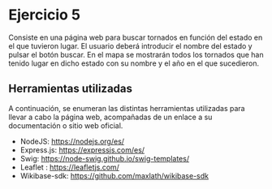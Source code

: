 # Ejercicio 5

Consiste en una página web para buscar tornados en función del estado en el que tuvieron lugar. El usuario deberá introducir el nombre del estado y pulsar el botón buscar. En el mapa se mostrarán todos los tornados que han tenido lugar en dicho estado con su nombre y el año en el que sucedieron.

## Herramientas utilizadas 

A continuación, se enumeran las distintas herramientas utilizadas para llevar a cabo la página web, acompañadas de un enlace a su documentación o sitio web oficial.

* NodeJS: https://nodejs.org/es/
* Express.js: https://expressjs.com/es/ 
* Swig: https://node-swig.github.io/swig-templates/
* Leaflet : https://leafletjs.com/ 
* Wikibase-sdk: https://github.com/maxlath/wikibase-sdk
